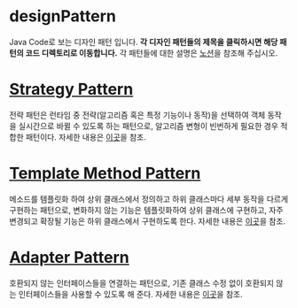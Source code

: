 # designPattern
Java Code로 보는 디자인 패턴 입니다.
**각 디자인 패턴들의 제목을 클릭하시면 해당 패턴의 코드 디렉토리로 이동합니다.**
각 패턴들에 대한 설명은 [노션](https://www.notion.so/11a5a273c91d81f98ed6e62a7bbace36?v=11a5a273c91d81fabf2a000cfb76678e)을 참조해 주십시오.

# [Strategy Pattern](https://github.com/gahuileeee/designPattern/tree/main/src/StragePattern) 

전략 패턴은 런타임 중 전략(알고리즘 혹은 특정 기능이나 동작)을 선택하여 객체 동작을 실시간으로 바뀔 수 있도록 하는 패턴으로, 알고리즘 변형이 빈번하게 필요한 경우 적합한 패턴이다. 자세한 내용은 [이곳](https://stream-roll-003.notion.site/Strategy-pattern-11a5a273c91d8102a673d2ce48c66432)을 참조.

# [Template Method Pattern](https://github.com/gahuileeee/designPattern/tree/main/src/TemplateMethodPattern) 

메소드를 템플릿화 하여 상위 클래스에서 정의하고 하위 클래스마다 세부 동작을 다르게 구현하는 패턴으로, 변화하지 않는 기능은 템플릿화하여 상위 클래스에 구현하고, 자주 변경되고 확장될 기능은 하위 클래스에서 구현하도록 한다. 자세한 내용은 [이곳](https://stream-roll-003.notion.site/template-Method-pattern-11a5a273c91d81b9b006d51beb957754)을 참조.

# [Adapter Pattern](https://github.com/gahuileeee/designPattern/tree/main/src/adpaterPattern)
호환되지 않는 인터페이스들을 연결하는 패턴으로, 기존 클래스 수정 없이 호환되지 않는 인터페이스들을 사용할 수 있도록 해 준다. 
자세한 내용은 [이곳](https://stream-roll-003.notion.site/Adapter-Pattern-12c5a273c91d800c96f3e7b5ec5f749b)을 참조.

